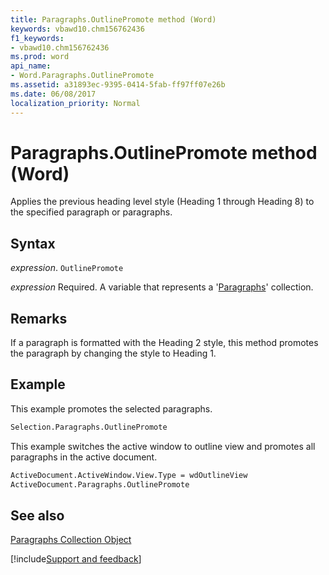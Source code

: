 ```yaml
---
title: Paragraphs.OutlinePromote method (Word)
keywords: vbawd10.chm156762436
f1_keywords:
- vbawd10.chm156762436
ms.prod: word
api_name:
- Word.Paragraphs.OutlinePromote
ms.assetid: a31893ec-9395-0414-5fab-ff97ff07e26b
ms.date: 06/08/2017
localization_priority: Normal
---
```



# Paragraphs.OutlinePromote method (Word)

Applies the previous heading level style (Heading 1 through Heading 8) to the specified paragraph or paragraphs.


## Syntax

_expression_. `OutlinePromote`

_expression_ Required. A variable that represents a '[Paragraphs](Word.paragraphs.md)' collection.


## Remarks

If a paragraph is formatted with the Heading 2 style, this method promotes the paragraph by changing the style to Heading 1.


## Example

This example promotes the selected paragraphs.


```vb
Selection.Paragraphs.OutlinePromote
```

This example switches the active window to outline view and promotes all paragraphs in the active document.




```vb
ActiveDocument.ActiveWindow.View.Type = wdOutlineView 
ActiveDocument.Paragraphs.OutlinePromote
```


## See also


[Paragraphs Collection Object](Word.paragraphs.md)

[!include[Support and feedback](~/includes/feedback-boilerplate.md)]